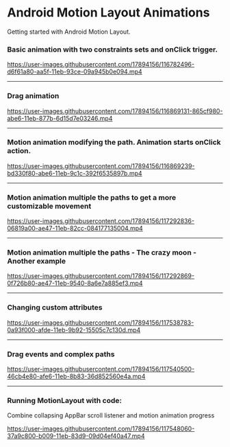# Android Motion Layout Animations
Getting started with Android Motion Layout.


### Basic animation with two constraints sets and onClick trigger.

https://user-images.githubusercontent.com/17894156/116782496-d6f61a80-aa5f-11eb-93ce-09a945b0e094.mp4

----

### Drag animation

https://user-images.githubusercontent.com/17894156/116869131-865cf980-abe6-11eb-877b-6d15d7e03246.mp4

----

### Motion animation modifying the path. Animation starts onClick action. 

https://user-images.githubusercontent.com/17894156/116869239-bd330f80-abe6-11eb-9c1c-392f6535897b.mp4

----

### Motion animation multiple the paths to get a more customizable movement

https://user-images.githubusercontent.com/17894156/117292836-06819a00-ae47-11eb-82cc-084177135004.mp4

----

### Motion animation multiple the paths - The crazy moon - Another example

https://user-images.githubusercontent.com/17894156/117292869-0f726b80-ae47-11eb-9540-8a6e7a885ef3.mp4

----

### Changing custom attributes

https://user-images.githubusercontent.com/17894156/117538783-0a93f000-afde-11eb-9b92-15505c7c130d.mp4

----

### Drag events and complex paths

https://user-images.githubusercontent.com/17894156/117540500-46cb4e80-afe6-11eb-8b83-36d852560e4a.mp4

----

### Running MotionLayout with code:
Combine collapsing AppBar scroll listener and motion animation progress

https://user-images.githubusercontent.com/17894156/117548060-37a9c800-b009-11eb-83d9-09d04ef40a47.mp4














